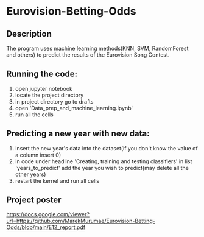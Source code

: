 # Eurovision-Betting-Odds

## Description
The program uses machine learning methods(KNN, SVM, RandomForest and others) to predict the results of the Eurovision Song Contest. 

## Running the code:
1. open jupyter notebook
2. locate the project directory
3. in project directory go to drafts
4. open 'Data_prep_and_machine_learning.ipynb'
5. run all the cells

## Predicting a new year with new data:
1. insert the new year's data into the dataset(if you don't know the value of a column insert 0)
2. in code under headline 'Creating, training and testing classifiers' in list 'years_to_predict' add the year you wish to predict(may delete all the other years)
3. restart the kernel and run all cells

## Project poster
https://docs.google.com/viewer?url=https://github.com/MarekMurumae/Eurovision-Betting-Odds/blob/main/E12_report.pdf
